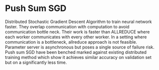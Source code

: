 # Push Sum SGD

Distributed Stochastic Gradient Descent Algorithm to train neural network faster. They overlap communication with 
computation to avoid communication bottle neck. Their work is faster than ALLREDUCE where each worker communicates with
every other worker. In a setting where communication is a bottleneck, allreduce approach is not feasible. Parameter server
is asynchronous but poses a single source of failure risk. Push sum SGD have been benched marked against existing distributed
training method which show it achieves similar accuracy on validation set but on a significantly less time.
